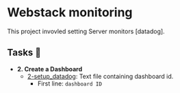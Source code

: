 # Webstack monitoring

This project invovled setting Server monitors [datadog].

## Tasks :page_with_curl:

* **2. Create a Dashboard**
  * [2-setup_datadog](./2-setup_datadog): Text file containing
  dashboard id.
    * First line: `dashboard ID`
